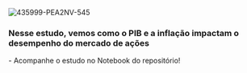 ![435999-PEA2NV-545](https://user-images.githubusercontent.com/73612432/99194614-3e910580-275f-11eb-881b-41d2154f50a0.jpg)




<h3>Nesse estudo, vemos como o PIB e a inflação impactam o desempenho do mercado de ações</h3>
- Acompanhe o estudo no Notebook do repositório!
